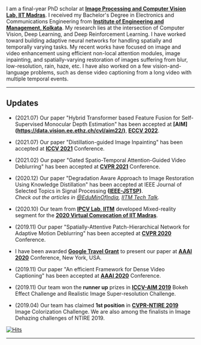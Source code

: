 I am a final-year PhD scholar at **[Image Processing and Computer Vision Lab, IIT Madras](http://www.ee.iitm.ac.in/ipcvlab/)**. I received my Bachelor's Degree in Electronics and Communications Engineering from **[Institute of Engineering and Management, Kolkata](http://iem.edu.in/)**. My research lies at the intersection of Computer Vision, Deep Learning, and Deep Reinforcement Learning. I have worked toward building adaptive neural networks for handling spatially and temporally varying tasks. My recent works have focused on image and video enhancement using efficient non-local attention modules, image inpainting, and spatially-varying restoration of images suffering from blur, low-resolution, rain, haze, etc. I have also worked on a few vision-and-language problems, such as dense video captioning from a long video with multiple temporal events.

---

## Updates 

- (2021.07) Our paper "Hybrid Transformer based Feature Fusion for Self-Supervised Monocular Depth Estimation" has been accepted at **[AIM] (https://data.vision.ee.ethz.ch/cvl/aim22/)**, **[ECCV 2022]([http://iccv2021.thecvf.com/](https://eccv2022.ecva.net/))**.
- (2021.07) Our paper "Distillation-guided Image Inpainting" has been accepted at **[ICCV 2021](http://iccv2021.thecvf.com/)** Conference.

- (2021.02) Our paper "Gated Spatio-Temporal Attention-Guided Video Deblurring" has been accepted at **[CVPR 2021](http://cvpr2021.thecvf.com/)** Conference.

- (2020.12) Our paper "Degradation Aware Approach to Image Restoration Using Knowledge Distillation" has been accepted at IEEE Journal of Selected Topics in Signal Processing **([IEEE-JSTSP](https://signalprocessingsociety.org/publications-resources/ieee-journal-selected-topics-signal-processing/about-jstsp))**.\
_Check out the articles in [@EduMinOfIndia](https://twitter.com/EduMinOfIndia/status/1387693652915277824?s=20), [IITM Tech Talk](https://tech-talk.iitm.ac.in/clean-up-neural-networks-show-the-way-to-preserve-photographs/)._

- (2020.10) Our team from **[IPCV Lab, IITM](http://www.ee.iitm.ac.in/ipcvlab/)** developed Mixed-reality segment for the **[2020 Virtual Convocation of IIT Madras](https://fo-fo.facebook.com/ReachIITM/videos/643343663027471/)**.

- (2019.11) Our paper "Spatially-Attentive Patch-Hierarchical Network for Adaptive Motion Deblurring" has been accepted at **[CVPR 2020](http://cvpr2020.thecvf.com/)** Conference.

- I have been awarded **[Google Travel Grant](https://buildyourfuture.withgoogle.com/scholarships/google-travel-scholarships/#!?detail-content-tabby_activeEl=overview)** to present our paper at **[AAAI 2020](https://aaai.org/Conferences/AAAI-20/)** Conference, New York, USA.

- (2019.11) Our paper "An efficient Framework for Dense Video Captioning" has been accepted at **[AAAI 2020](https://aaai.org/Conferences/AAAI-20/)** Conference.

- (2019.11) Our team won the **runner up** prizes in **[ICCV-AIM 2019](http://www.vision.ee.ethz.ch/aim19/)** Bokeh Effect Challenge and Realistic Image Super-resolution Challenge.

		
 - (2019.04) Our team has claimed **1st position** in **[CVPR-NTIRE 2019](http://www.vision.ee.ethz.ch/ntire19/)** Image Colorization Challenge. We are also among the finalists in Image Dehazing challenges of NTIRE 2019.

[![Hits](https://hits.seeyoufarm.com/api/count/incr/badge.svg?url=https%3A%2F%2Fmaitreyasuin.github.io&count_bg=%2379C83D&title_bg=%23555555&icon=&icon_color=%23E7E7E7&title=Views&edge_flat=true)](https://hits.seeyoufarm.com)


---

